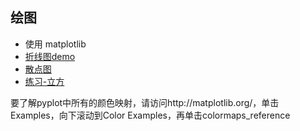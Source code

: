 ## 绘图

- 使用 matplotlib
- [折线图demo](./mpl_squares.py)
- [散点图](./scatter_squares.py)
- [练习-立方](./practice/cube.py)


要了解pyplot中所有的颜色映射，请访问http://matplotlib.org/，单击Examples，向下滚动到Color Examples，再单击colormaps_reference